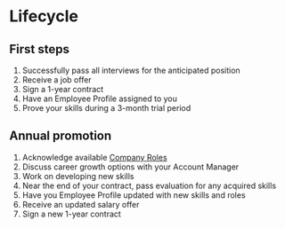 # Lifecycle

## First steps
1. Successfully pass all interviews for the anticipated position
2. Receive a job offer
3. Sign a 1-year contract
4. Have an Employee Profile assigned to you
5. Prove your skills during a 3-month trial period


## Annual promotion
1. Acknowledge available [Company Roles](./ladder)
2. Discuss career growth options with your Account Manager
3. Work on developing new skills
4. Near the end of your contract, pass evaluation for any acquired skills
5. Have you Employee Profile updated with new skills and roles
6. Receive an updated salary offer
7. Sign a new 1-year contract